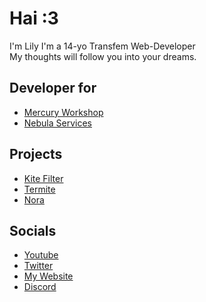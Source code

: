 # Hai :3 
I'm Lily I'm a 14-yo Transfem Web-Developer\
My thoughts will follow you into your dreams.

## Developer for
- [Mercury Workshop](https://github.com/mercuryworkshop)
- [Nebula Services](https://github.com/nebulaservices)

## Projects
- [Kite Filter](https://github.com/kite-filter)
- [Termite](https://github.com/entrpix/termite)
- [Nora](https://github.com/entrpix/nora)

## Socials
- [Youtube](https://youtube.com/@entrpix)
- [Twitter](https://twitter.com/scaratek)
- [My Website](https://entrpix.me)
- [Discord](https://discord.com/users/1168045766770696193)
